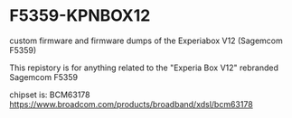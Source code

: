 # F5359-KPNBOX12
custom firmware and firmware dumps of the Experiabox V12 (Sagemcom F5359)

This repistory is for anything related to the "Experia Box V12" rebranded Sagemcom F5359

chipset is: BCM63178 https://www.broadcom.com/products/broadband/xdsl/bcm63178
